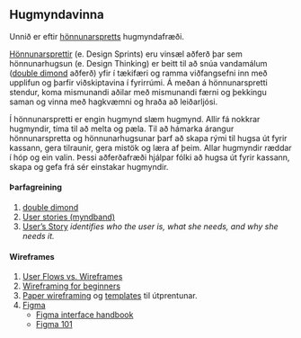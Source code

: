 ## Hugmyndavinna

Unnið er eftir [hönnunarspretts](https://blog.kolibri.is/h%C3%B6nnunarsprettir-sem-virka-13def1c083b8) hugmyndafræði. 
<br>

[Hönnunarsprettir](https://blog.kolibri.is/af-hverju-h%C3%B6nnunarsprettir-91c441e2b664) (e. Design Sprints) eru vinsæl aðferð þar sem hönnunarhugsun (e. Design Thinking) er beitt til að snúa vandamálum ([double dimond](https://www.designcouncil.org.uk/our-resources/the-double-diamond/) aðferð) yfir í tækifæri og ramma viðfangsefni inn með upplifun og þarfir viðskiptavina í fyrirrúmi. Á meðan á hönnunarspretti stendur, koma mismunandi aðilar með mismunandi færni og þekkingu saman og vinna með hagkvæmni og hraða að leiðarljósi.

Í hönnunarspretti er engin hugmynd slæm hugmynd. Allir fá nokkrar hugmyndir, tíma til að melta og pæla. Til að hámarka árangur hönnunarspretta og hönnunarhugsunar þarf að skapa rými til hugsa út fyrir kassann, gera tilraunir, gera mistök og læra af þeim. Allar hugmyndir ræddar í hóp og ein valin. Þessi aðferðafræði hjálpar fólki að hugsa út fyrir kassann, skapa og gefa frá sér einstakar hugmyndir. 


#### Þarfagreining
1. [double dimond](https://www.designcouncil.org.uk/our-resources/the-double-diamond/) 
1. [User stories (myndband)](https://www.youtube.com/watch?v=apOvF9NVguA)  
1. [User’s Story](https://www.chrbutler.com/how-to-tell-the-users-story) _identifies who the user is, what she needs, and why she needs it._


#### Wireframes 
   1. [User Flows vs. Wireframes](https://careerfoundry.com/en/blog/ux-design/user-flows-vs-wireframes/)
   1. [Wireframing for beginners](https://uxmastery.com/wireframing-for-beginners/) 
   1. [Paper wireframing](https://blog.prototypr.io/how-paper-wireframing-will-make-you-a-better-designer-5a57db8dca13) og [templates](https://sneakpeekit.com/) til útprentunar.
   1. [Figma](https://www.figma.com/)
      -  [Figma interface handbook](https://designcode.io/figma-handbook-figma-interface)
      -  [Figma 101](https://designlab.com/figma-101-course/introduction-to-figma/)
<!--
   - [Ítarefni: Web Design: Wireframes to Prototypes (Coursera)](https://www.coursera.org/learn/web-design-wireframes-prototypes?action=enroll)
-->

